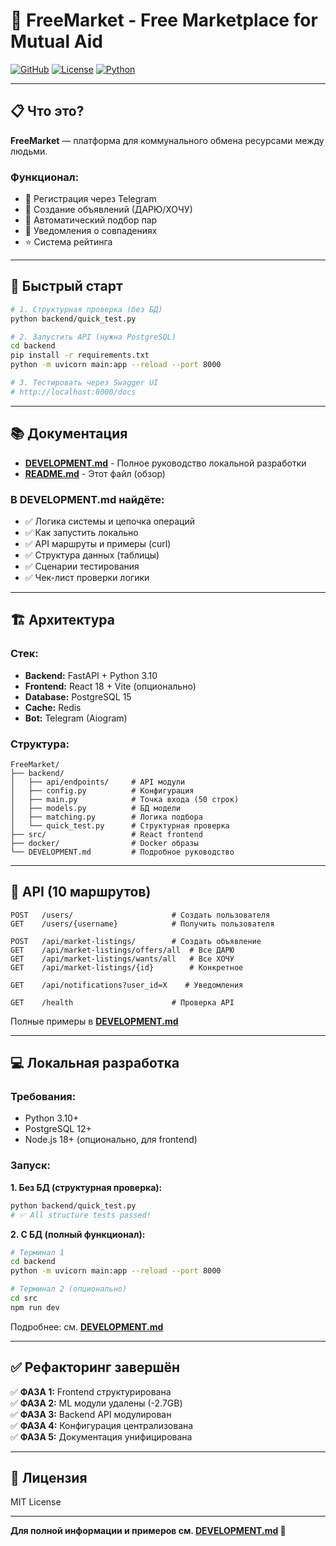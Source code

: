 # 🎁 FreeMarket - Free Marketplace for Mutual Aid

[![GitHub](https://img.shields.io/badge/GitHub-FreeMarket-blue)](https://github.com/MasterOfZebra/freemarket)
[![License](https://img.shields.io/badge/License-MIT-green)]()
[![Python](https://img.shields.io/badge/Python-3.9+-blue)](https://www.python.org/)

---

## 📋 Что это?

**FreeMarket** — платформа для коммунального обмена ресурсами между людьми.

### Функционал:
- 👥 Регистрация через Telegram
- 📝 Создание объявлений (ДАРЮ/ХОЧУ)
- 🔄 Автоматический подбор пар
- 📲 Уведомления о совпадениях
- ⭐ Система рейтинга

---

## 🚀 Быстрый старт

```bash
# 1. Структурная проверка (без БД)
python backend/quick_test.py

# 2. Запустить API (нужна PostgreSQL)
cd backend
pip install -r requirements.txt
python -m uvicorn main:app --reload --port 8000

# 3. Тестировать через Swagger UI
# http://localhost:8000/docs
```

---

## 📚 Документация

- **[DEVELOPMENT.md](DEVELOPMENT.md)** - Полное руководство локальной разработки
- **[README.md](README.md)** - Этот файл (обзор)

### В DEVELOPMENT.md найдёте:
- ✅ Логика системы и цепочка операций
- ✅ Как запустить локально
- ✅ API маршруты и примеры (curl)
- ✅ Структура данных (таблицы)
- ✅ Сценарии тестирования
- ✅ Чек-лист проверки логики

---

## 🏗️ Архитектура

### Стек:
- **Backend:** FastAPI + Python 3.10
- **Frontend:** React 18 + Vite (опционально)
- **Database:** PostgreSQL 15
- **Cache:** Redis
- **Bot:** Telegram (Aiogram)

### Структура:
```
FreeMarket/
├── backend/
│   ├── api/endpoints/     # API модули
│   ├── config.py          # Конфигурация
│   ├── main.py            # Точка входа (50 строк)
│   ├── models.py          # БД модели
│   ├── matching.py        # Логика подбора
│   └── quick_test.py      # Структурная проверка
├── src/                   # React frontend
├── docker/                # Docker образы
└── DEVELOPMENT.md         # Подробное руководство
```

---

## 🔗 API (10 маршрутов)

```
POST   /users/                      # Создать пользователя
GET    /users/{username}            # Получить пользователя

POST   /api/market-listings/        # Создать объявление
GET    /api/market-listings/offers/all  # Все ДАРЮ
GET    /api/market-listings/wants/all   # Все ХОЧУ
GET    /api/market-listings/{id}        # Конкретное

GET    /api/notifications?user_id=X    # Уведомления

GET    /health                      # Проверка API
```

Полные примеры в **[DEVELOPMENT.md](DEVELOPMENT.md)**

---

## 💻 Локальная разработка

### Требования:
- Python 3.10+
- PostgreSQL 12+ 
- Node.js 18+ (опционально, для frontend)

### Запуск:

**1. Без БД (структурная проверка):**
```bash
python backend/quick_test.py
# ✅ All structure tests passed!
```

**2. С БД (полный функционал):**
```bash
# Терминал 1
cd backend
python -m uvicorn main:app --reload --port 8000

# Терминал 2 (опционально)
cd src
npm run dev
```

Подробнее: см. **[DEVELOPMENT.md](DEVELOPMENT.md)**

---

## ✅ Рефакторинг завершён

✅ **ФАЗА 1:** Frontend структурирована  
✅ **ФАЗА 2:** ML модули удалены (-2.7GB)  
✅ **ФАЗА 3:** Backend API модулирован  
✅ **ФАЗА 4:** Конфигурация централизована  
✅ **ФАЗА 5:** Документация унифицирована  

---

## 📝 Лицензия

MIT License

---

**Для полной информации и примеров см. [DEVELOPMENT.md](DEVELOPMENT.md) 📖**
